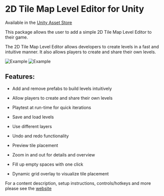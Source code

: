 # 2D Tile Map Level Editor for Unity

Available in the [Unity Asset Store](https://www.assetstore.unity3d.com/en/#!/content/90420)

This package allows the user to add a simple 2D Tile Map Level Editor to their game.  

The 2D Tile Map Level Editor allows developers to create levels in a fast and intuitive manner. It also allows players to create and share their own levels.

![Example](https://github.com/GracesGames/2DTileMapLevelEditor/blob/master/Images/Version_1.1/Platformer%20Preview.png)
![Example](https://github.com/GracesGames/2DTileMapLevelEditor/blob/master/Images/Version_1.1/Sokoban%20Preview.png)

## Features:

- Add and remove prefabs to build levels intuitively
- Allow players to create and share their own levels
- Playtest at run-time for quick iterations

- Save and load levels
- Use different layers
- Undo and redo functionality
- Preview tile placement
- Zoom in and out for details and overview
- Fill up empty spaces with one click
- Dynamic grid overlay to visualize tile placement

For a content description, setup instructions, controls/hotkeys and more please see the [website](https://gracesgames.github.io/2DTileMapLevelEditor/)
